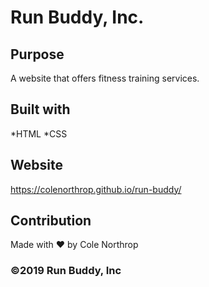 # Run Buddy, Inc.

## Purpose
A website that offers fitness training services.

## Built with
*HTML
*CSS

## Website
https://colenorthrop.github.io/run-buddy/

## Contribution
Made with ❤️ by Cole Northrop

### ©️2019 Run Buddy, Inc
